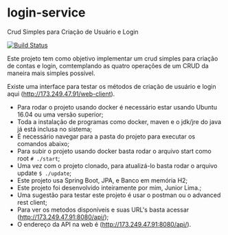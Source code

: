 # login-service
Crud Simples para Criação de Usuário e Login

[![Build Status](https://travis-ci.org/josealbertorodriguesjunior/login-service.svg?branch=master)](https://travis-ci.org/josealbertorodriguesjunior/login-service)

Este projeto tem como objetivo implementar um crud simples para criação de contas e login, comtemplando as quatro operações de um CRUD da maneira mais simples possível.

Existe uma interface para testar os métodos de criação de usuário e login aqui (http://173.249.47.91/web-client).

- Para rodar o projeto usando docker é necessário estar usando Ubuntu 16.04 ou uma versão superior;
- Toda a instalação de programas como docker, maven e o jdk/jre do java já está inclusa no sistema;
- É necessário navegar para a pasta do projeto para executar os comandos abaixo;
- Para subir o projeto usando docker basta rodar o arquivo start como root `# ./start`;
- Uma vez com o projeto clonado, para atualizá-lo basta rodar o arquivo update `$ ./update`;
- Este projeto usa Spring Boot, JPA, e Banco em memória H2;
- Este projeto foi desenvolvido inteiramente por mim, Junior Lima.;
- Uma sugestão para testar este projeto é usar o postman ou o advanced rest client;
- Para ver os metodos disponíveis e suas URL's basta acessar (http://173.249.47.91:8080/api/);
- O endereço da API na web é (http://173.249.47.91:8080/api/).
